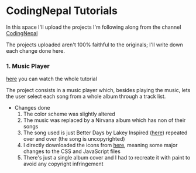 # CodingNepal Tutorials

In this space I'll upload the projects I'm following along from the channel [CodingNepal](https://www.youtube.com/@CodingNepal)

The projects uploaded aren't 100% faithful to the originals; I'll write down each change done here. 

### 1. Music Player

[here](https://www.youtube.com/watch?v=1-CvPn4AbT4&t=4548s&ab_channel=CodingNepal) you can watch the whole tutorial

The project consists in a music player which, besides playing the music, lets the user select each song from a whole album through a track list. 

* Changes done
    1. The color scheme was slightly altered
    2. The music was replaced by a Nirvana album which has non of their songs
    3. The song used is just Better Days by Lakey Inspired ([here](https://soundcloud.com/lakeyinspired/better-days)) repeated over and over (the song is uncopyrighted)
    4. I directly downloaded the icons from [here](https://fonts.google.com/icons), meaning some major changes to the CSS and JavaScript files
    5. There's just a single album cover and I had to recreate it with paint to avoid any copyright infringement